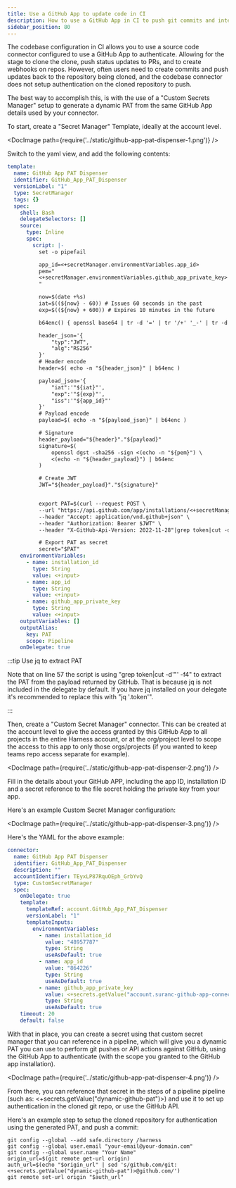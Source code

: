 ```yaml
---
title: Use a GitHub App to update code in CI
description: How to use a GitHub App in CI to push git commits and interact with the GitHub API.
sidebar_position: 80
---
```


The codebase configuration in CI allows you to use a source code connector configured to use a GitHub App to authenticate.  Allowing for the stage to clone the clone, push status updates to PRs, and to create webhooks on repos.  However, often users need to create commits and push updates back to the repository being cloned, and the codebase connector does not setup authentication on the cloned repository to push.

The best way to accomplish this, is with the use of a "Custom Secrets Manager" setup to generate a dynamic PAT from the same GitHub App details used by your connector.  

To start, create a "Secret Manager" Template, ideally at the account level.

<DocImage path={require('../static/github-app-pat-dispenser-1.png')} />

Switch to the yaml view, and add the following contents:

```yaml
template:
  name: GitHub App PAT Dispenser
  identifier: GitHub_App_PAT_Dispenser
  versionLabel: "1"
  type: SecretManager
  tags: {}
  spec:
    shell: Bash
    delegateSelectors: []
    source:
      type: Inline
      spec:
        script: |-
          set -o pipefail

          app_id=<+secretManager.environmentVariables.app_id>
          pem="
          <+secretManager.environmentVariables.github_app_private_key>
          "

          now=$(date +%s)
          iat=$((${now} - 60)) # Issues 60 seconds in the past
          exp=$((${now} + 600)) # Expires 10 minutes in the future

          b64enc() { openssl base64 | tr -d '=' | tr '/+' '_-' | tr -d '\n'; }

          header_json='{
              "typ":"JWT",
              "alg":"RS256"
          }'
          # Header encode
          header=$( echo -n "${header_json}" | b64enc )

          payload_json='{
              "iat":'"${iat}"',
              "exp":'"${exp}"',
              "iss":'"${app_id}"'
          }'
          # Payload encode
          payload=$( echo -n "${payload_json}" | b64enc )

          # Signature
          header_payload="${header}"."${payload}"
          signature=$(
              openssl dgst -sha256 -sign <(echo -n "${pem}") \
              <(echo -n "${header_payload}") | b64enc
          )

          # Create JWT
          JWT="${header_payload}"."${signature}"


          export PAT=$(curl --request POST \
          --url "https://api.github.com/app/installations/<+secretManager.environmentVariables.installation_id>/access_tokens" \
          --header "Accept: application/vnd.github+json" \
          --header "Authorization: Bearer $JWT" \
          --header "X-GitHub-Api-Version: 2022-11-28"|grep token|cut -d'"' -f4)

          # Export PAT as secret
          secret="$PAT"
    environmentVariables:
      - name: installation_id
        type: String
        value: <+input>
      - name: app_id
        type: String
        value: <+input>
      - name: github_app_private_key
        type: String
        value: <+input>
    outputVariables: []
    outputAlias:
      key: PAT
      scope: Pipeline
    onDelegate: true
```

:::tip Use jq to extract PAT

Note that on line 57 the script is using "grep token|cut -d'"' -f4" to extract the PAT from the payload returned by GitHub.  That is because jq is not included in the delegate by default.  If you have jq installed on your delegate it's recommended to replace this with "jq '.token'".

:::

Then, create a "Custom Secret Manager" connector.  This can be created at the account level to give the access granted by this GitHub App to all projects in the entire Harness account, or at the org/project level to scope the access to this app to only those orgs/projects (if you wanted to keep teams repo access separate for example).

<DocImage path={require('../static/github-app-pat-dispenser-2.png')} />

Fill in the details about your GitHub APP, including the app ID, installation ID and a secret reference to the file secret holding the private key from your app.  

Here's an example Custom Secret Manager configuration:

<DocImage path={require('../static/github-app-pat-dispenser-3.png')} />

Here's the YAML for the above example:

```yaml
connector:
  name: GitHub App PAT Dispenser
  identifier: GitHub_App_PAT_Dispenser
  description: ""
  accountIdentifier: TEyxLP87RquOEph_GrbYvQ
  type: CustomSecretManager
  spec:
    onDelegate: true
    template:
      templateRef: account.GitHub_App_PAT_Dispenser
      versionLabel: "1"
      templateInputs:
        environmentVariables:
          - name: installation_id
            value: "48957787"
            type: String
            useAsDefault: true
          - name: app_id
            value: "864226"
            type: String
            useAsDefault: true
          - name: github_app_private_key
            value: <+secrets.getValue("account.suranc-github-app-connector-private-key")>
            type: String
            useAsDefault: true
    timeout: 20
    default: false
```

With that in place, you can create a secret using that custom secret manager that you can reference in a pipeline, which will give you a dynamic PAT you can use to perform git pushes or API actions against GitHub, using the GitHub App to authenticate (with the scope you granted to the GitHub app installation).


<DocImage path={require('../static/github-app-pat-dispenser-4.png')} />


From there, you can reference that secret in the steps of a pipeline pipeline (such as: <+secrets.getValue("dynamic-github-pat")>) and use it to set up authentication in the cloned git repo, or use the GitHub API.

Here's an example step to setup the cloned repository for authentication using the generated PAT, and push a commit:
```
git config --global --add safe.directory /harness
git config --global user.email "your-email@your-domain.com"
git config --global user.name "Your Name"
origin_url=$(git remote get-url origin)
auth_url=$(echo "$origin_url" | sed 's/github.com/git:<+secrets.getValue("dynamic-github-pat")>@github.com/')
git remote set-url origin "$auth_url"
```
